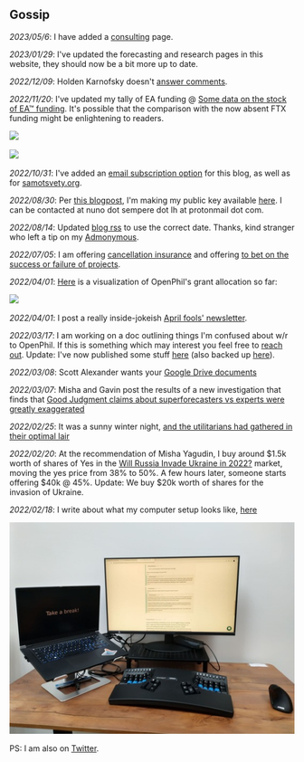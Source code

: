 ## Gossip

_2023/05/6_: I have added a [consulting](/consulting) page.

_2023/01/29_: I've updated the forecasting and research pages in this website, they should now be a bit more up to date.

_2022/12/09_: Holden Karnofsky doesn't [answer comments](https://twitter.com/NunoSempere/status/1601256399056424960).

_2022/11/20_: I've updated my tally of EA funding @ [Some data on the stock of EA™ funding](https://nunosempere.com/blog/2022/11/20/brief-update-ea-funding/). It's possible that the comparison with the now absent FTX funding might be enlightening to readers.

![](https://i.imgur.com/RwD1pP9.png)

![](https://i.imgur.com/OZwHMtV.png)

_2022/10/31_: I've added an [email subscription option](https://nunosempere.com/.subscribe/) for this blog, as well as for [samotsvety.org](https://samotsvety.org/.subscribe/).

_2022/08/30_: Per [this blogpost](https://forum.effectivealtruism.org/posts/tekdQKdfFe3YJTwML/end-to-end-encryption-for-ea#comments), I'm making my public key available [here](https://nunosempere.com/gossip/.nuno-sempere-public-key.txt). I can be contacted at nuno dot sempere dot lh at protonmail dot com.

_2022/08/14_: Updated [blog rss](https://nunosempere.com/blog/index.rss) to use the correct date. Thanks, kind stranger who left a tip on my [Admonymous](https://www.admonymous.co/loki).

_2022/07/05_: I am offering [cancellation insurance](https://nunosempere.com/blog/2022/07/04/cancellation-insurance/) and offering [to bet on the success or failure of projects](https://nunosempere.com/blog/2022/07/05/i-will-bet-on-your-success-or-failure/).

_2022/04/01_: [Here](https://nunosempere.com/blog/2022/04/07/openphil-allocation/) is a visualization of OpenPhil's grant allocation so far:

![](https://i.imgur.com/PwBI0rk.png)

_2022/04/01_: I post a really inside-jokeish [April fools' newsletter](https://nunosempere.com/blog/2022/04/01/forecasting-newsletter-april-2222).

_2022/03/17_: I am working on a doc outlining things I'm confused about w/r to OpenPhil. If this is something which may interest you feel free to [reach out](mailto:nunosempere@protonmail.com). Update: I've now published some stuff [here](https://forum.effectivealtruism.org/posts/h2N9qEbvQ6RHABcae/a-critical-review-of-open-philanthropy-s-bet-on-criminal) (also backed up [here](https://nunosempere.com/blog/2022/06/16/criminal-justice/)).

_2022/03/08_: Scott Alexander wants your [Google Drive documents](https://forum.effectivealtruism.org/posts/xapRLBTpMYokrpd9q/we-re-announcing-a-usd100-000-blog-prize?commentId=kgjCJNiKh5NEWDLPu)

_2022/03/07_: Misha and Gavin post the results of a new investigation that finds that [Good Judgment claims about superforecasters vs experts were greatly exaggerated](https://forum.effectivealtruism.org/posts/qZqvBLvR5hX9sEkjR/comparing-top-forecasters-and-domain-experts)

_2022/02/25_: It was a sunny winter night, [and the utilitarians had gathered in their optimal lair](https://forum.effectivealtruism.org/posts/K4FjWv2cqsKYCS3cQ/the-value-of-small-donations-from-a-longtermist-perspective?commentId=aQunjwfbWB2wCdsqu)

_2022/02/20_: At the recommendation of Misha Yagudin, I buy around $1.5k worth of shares of Yes in the [Will Russia Invade Ukraine in 2022?](https://insightprediction.com/markets/129) market, moving the yes price from 38% to 50%. A few hours later, someone starts offering $40k @ 45%. Update: We buy $20k worth of shares for the invasion of Ukraine.

_2022/02/18_: I write about what my computer setup looks like, [here](https://forum.effectivealtruism.org/posts/dzPtGwEFiqCFFGLhH/as-an-independent-researcher-what-are-the-biggest?commentId=PeP9LojYxxoWGnJQL)

<p><img src="/gossip/computer-setup.jpg" alt="image of my computer setup" class="img-medium-center"> </p>

PS: I am also on [Twitter](https://twitter.com/NunoSempere).
